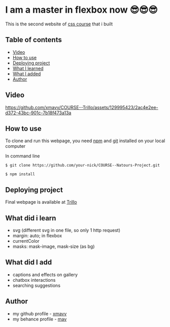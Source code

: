 # I am a master in flexbox now 😎😎😎

This is the second website of [css course](https://www.udemy.com/courseadvanced-css-and-sass/) that i built 

## Table of contents
- [Video](#video)
- [How to use](#how-to-use)
- [Deploying project](#deploying-project)
- [What I learned](#what-did-i-learn)
- [What I added](#what-did-i-add)
- [Author](#author)

## Video

https://github.com/xmavv/COURSE--Trillo/assets/129995423/2ac4e2ee-d372-43bc-901c-7b18f473a13a

## How to use

To clone and run this webpage, you need [npm](https://nodejs.org/en/download) and [git](https://git-scm.com/downloads) installed on your local computer

In command line

```
$ git clone https://github.com/your-nick/COURSE--Natours-Project.git

$ npm install
```

## Deploying project

Final webpage is available at [Trillo]()

## What did i learn

- svg (different svg in one file, so only 1 http request)
- margin: auto; in flexbox
- currentColor
- masks: mask-image, mask-size (as bg)

## What did I add

- captions and effects on gallery
- chatbox interactions
- searching suggestions

## Author

- my github profile - [xmavv](https://github.com/xmavv)
- my behance profile - [mav](https://www.behance.net/mavrgb)
